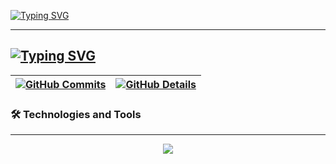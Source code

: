 [![Typing SVG](https://readme-typing-svg.demolab.com?font=&weight=800&size=32&pause=1000&color=9B7DFF&width=435&lines=Gaspari)](https://git.io/typing-svg)

---
[![Typing SVG](https://readme-typing-svg.demolab.com?font=Fira+Code&pause=1000&color=41D7CB&width=435&lines=Java+%E2%98%95%2C+Python+%F0%9F%90%8D+%26+C%23+%E2%9A%A1;Cybersecurity+%F0%9F%94%90+%26+Ethical+Hacking+%F0%9F%91%BE+)](https://git.io/typing-svg)
---

  
 | [![GitHub Commits](http://github-profile-summary-cards.vercel.app/api/cards/productive-time?username=Caspiom&theme=aura&utcOffset=8)](https://github.com/vn7n24fzkq/github-profile-summary-cards) | [![GitHub Details](http://github-profile-summary-cards.vercel.app/api/cards/profile-details?username=Caspiom&theme=aura)](https://github.com/vn7n24fzkq/github-profile-summary-cards) |  
 | ----------- | ----------- |


### 🛠️ Technologies and Tools  
---

<div align="center">
<a href="https://skillicons.dev">
  <img src="https://skillicons.dev/icons?i=linux,kali,java,cs,py,dotnet,git,vscode,javascript,typescript,css,html,next,tailwind,nodejs,vue,docker,figma,github,postman,mysql,postgres,discord,idea&perline=12" />
</a>
<br />
</div>
 






 
  
  

  

